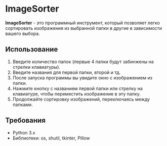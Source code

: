 # ImageSorter

**ImageSorter** - это программный инструмент, который позволяет легко сортировать изображения из выбранной папки в другие в зависимости вашего выбора.

## Использование
1. Введите количество папок (первые 4 папки будут забинжены на стрелки клавиатуры).
2. Введите названия для первой папки, второй и тд.
3. После запуска программы вы увидите окно с изображением из папки.
4. Нажмите кнопку с названием первой папки или стрелку на клавиатуре, чтобы переместить изображение в эту папку.
5. Продолжайте сортировку изображений, переключаясь между папками.

## Требования
- Python 3.x
- Библиотеки: os, shutil, tkinter, Pillow
